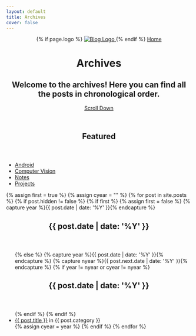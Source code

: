 ```yaml
---
layout: default
title: Archives
cover: false
---
```


<header class="main-header {% if page.cover %}" style="background-image: url({{ page.cover }}) {%else%}no-cover{% endif %}">
    <nav class="main-nav overlay clearfix">
            {% if page.logo %}
                <a class="blog-logo" href="{{ site.url }}">
                    <img src="{{ page.logo }}" alt="Blog Logo" />
                </a>
            {% endif %}
        <a class="back-button icon-arrow-left" href="{{ site.url }}">Home</a>
    </nav>
    <div class="vertical">
        <div class="main-header-content inner">
            <h1 class="page-title">Archives</h1>
            <h2 class="page-description">
                Welcome to the archives! Here you can find all the posts in chronological order.
            </h2>
        </div>
    </div>
    <a class="scroll-down icon-arrow-left" href="#content" data-offset="-45"><span class="hidden">Scroll Down</span></a>
</header>


<main id="content" class="content" role="main">
<article class="post">
	<header class="post-header">
        <h2 class="post-title">Featured</h2>
    </header>
    <section class="post-excerpt">
    	<ul>
    		<li>
    			<a href="{{ site.url }}/android">Android</a>
    		</li>
    		<li>
    			<a href="{{ site.url }}/computervision">Computer Vision</a>
    		</li>
    		<li>
    			<a href="{{ site.url }}/notes">Notes</a>
    		</li>
            <li>
                <a href="{{ site.url }}/projects">Projects</a>
            </li>
    	</ul>
    </section>
</article>    

{% assign first = true %}
{% assign cyear = "" %}
{% for post in site.posts %}
  {% if post.hidden != false %}
    {% if first %}
		  {% assign first = false %}
		  {% capture year %}{{ post.date | date: '%Y' }}{% endcapture %}
		  <article class="post">
			   <header class="post-header">
				     <h2 class="post-title">{{ post.date | date: '%Y' }}</h2>
			   </header>
			   <section class="post-excerpt">
				   <ul>
	  {% else %}
		      {% capture year %}{{ post.date | date: '%Y' }}{% endcapture %}
		      {% capture nyear %}{{ post.next.date | date: '%Y' }}{% endcapture %}
		      {% if year != nyear or cyear != nyear %}
			      </ul>
			    </section>
			  </article>
			  <article class="post">
				  <header class="post-header">
			        <h2 class="post-title">{{ post.date | date: '%Y' }}</h2>
			    </header>
			    <section class="post-excerpt">
			      <ul>
		     {% endif %}
	  {% endif %}    
    <li>
        <a href="{{ post.url }}">{{ post.title }}</a> in {{ post.category }}
    </li>
    {% assign cyear = year %}
  {% endif %}
{% endfor %}
</ul>
</section>
</article>
</main>

